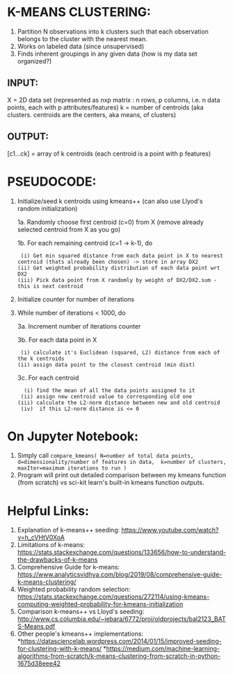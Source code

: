 # K-MEANS CLUSTERING:
1. Partition N observations into k clusters such that each observation belongs to the cluster with the nearest mean. 
2. Works on labeled data (since unsupervised)
3. Finds inherent groupings in any given data (how is my data set organized?)

## INPUT:
X = 2D data set (represented as nxp matrix : n rows, p columns, i.e. n data points, each with p attributes/features)
k = number of centroids (aka clusters. centroids are the centers, aka means, of clusters)

## OUTPUT:
[c1...ck] = array of k centroids (each centroid is a point with p features)

# PSEUDOCODE:
1. Initialize/seed k centroids using kmeans++ (can also use Llyod's random initialization)

   1a. Randomly choose first centroid (c=0) from X (remove already selected centroid from X as you go)
   
   1b. For each remaining centroid (c=1 -> k-1), do
  
        (i) Get min squared distance from each data point in X to nearest centroid (thats already been chosen) -> store in array DX2
       (ii) Get weighted probability distribution of each data point wrt DX2
       (iii) Pick data point from X randomly by weight of DX2/DX2.sum - this is next centroid
     
2. Initialize counter for number of iterations

3. While number of iterations < 1000, do

    3a. Increment number of iterations counter
    
    3b. For each data point in X
    
        (i) calculate it's Euclidean (squared, L2) distance from each of the k centroids 
       (ii) assign data point to the closest centroid (min dist)
       
    3c. For each centroid
    
         (i) find the mean of all the data points assigned to it
        (ii) assign new centroid value to corresponding old one
       (iii) calculate the L2-norm distance between new and old centroid
        (iv)  if this L2-norm distance is <= 0

 # On Jupyter Notebook:
 1. Simply call 
 `compare_kmeans( N=number of total data points, 
                  d=dimensionality/number of features in data, 
                  k=number of clusters, 
                  maxIter=maximum iterations to run )`
2. Program will print out detailed comparison between my kmeans function (from scratch) vs sci-kit learn's built-in kmeans function outputs.

# Helpful Links:
1. Explanation of k-means++ seeding: https://www.youtube.com/watch?v=h_cVHtV0XoA
2. Limitations of k-means: https://stats.stackexchange.com/questions/133656/how-to-understand-the-drawbacks-of-k-means
3. Comprehensive Guide for k-means: https://www.analyticsvidhya.com/blog/2019/08/comprehensive-guide-k-means-clustering/
4. Weighted probability random selection: https://stats.stackexchange.com/questions/272114/using-kmeans-computing-weighted-probability-for-kmeans-initialization
5. Comparison k-means++ vs Lloyd's seeding: http://www.cs.columbia.edu/~jebara/6772/proj/oldprojects/bal2123_BATS-Means.pdf
6. Other people's kmeans++ implementations:
  *https://datasciencelab.wordpress.com/2014/01/15/improved-seeding-for-clustering-with-k-means/
  *https://medium.com/machine-learning-algorithms-from-scratch/k-means-clustering-from-scratch-in-python-1675d38eee42
